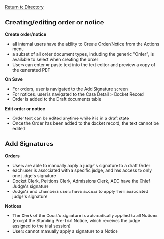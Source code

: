 [Return to Directory](./README.md)

## Creating/editing order or notice
**Create order/notice**
* all internal users have the ability to Create Order/Notice from the Actions menu
* a subset of all order document types, including the generic "Order", is available to select when creating the order
* Users can enter or paste text into the text editor and preview a copy of the generated PDF

**On Save**
* For orders, user is navigated to the Add Signature screen
* For notices, user is navigated to the Case Detail > Docket Record
* Order is added to the Draft documents table

**Edit order or notice**
* Order text can be edited anytime while it is in a draft state
* Once the Order has been added to the docket record, the text cannot be edited

## Add Signatures
**Orders**
* Users are able to manually apply a judge's signature to a draft Order
* each user is associated with a specific judge, and has access to only one judge's signature
* Docket Clerk, Petitions Clerk, Admissions Clerk, ADC have the Chief Judge's signature
* Judge's and chambers users have access to apply their associated judge's signature

**Notices**
* The Clerk of the Court's signature is automatically applied to all Notices (except the Standing Pre-Trial Notice, which receives the judge assigned to the trial session)
* Users cannot manually apply a signature to a Notice 
